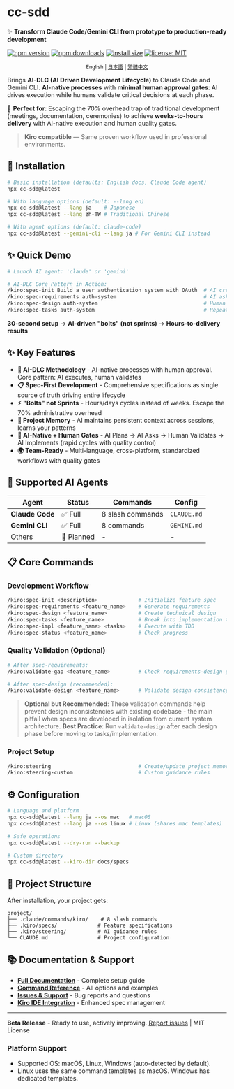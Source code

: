 # cc-sdd

✨ **Transform Claude Code/Gemini CLI from prototype to production-ready development**

<!-- npm badges -->
[![npm version](https://img.shields.io/npm/v/cc-sdd?logo=npm)](https://www.npmjs.com/package/cc-sdd?activeTab=readme)
[![npm downloads](https://img.shields.io/npm/dm/cc-sdd?logo=npm)](https://www.npmjs.com/package/cc-sdd)
[![install size](https://packagephobia.com/badge?p=cc-sdd)](https://packagephobia.com/result?p=cc-sdd)
[![license: MIT](https://img.shields.io/badge/license-MIT-green.svg)](LICENSE)

<div align="center"><sub>
English | <a href="https://github.com/gotalab/claude-code-spec/blob/main/tools/cc-sdd/README_ja.md">日本語</a> | <a href="https://github.com/gotalab/claude-code-spec/blob/main/tools/cc-sdd/README_zh-TW.md">繁體中文</a>
</sub></div>

Brings **AI-DLC (AI Driven Development Lifecycle)** to Claude Code and Gemini CLI. **AI-native processes** with **minimal human approval gates**: AI drives execution while humans validate critical decisions at each phase.

🎯 **Perfect for**: Escaping the 70% overhead trap of traditional development (meetings, documentation, ceremonies) to achieve **weeks-to-hours delivery** with AI-native execution and human quality gates.

> **Kiro compatible** — Same proven workflow used in professional environments.

## 🚀 Installation

```bash
# Basic installation (defaults: English docs, Claude Code agent)
npx cc-sdd@latest

# With language options (default: --lang en)
npx cc-sdd@latest --lang ja    # Japanese
npx cc-sdd@latest --lang zh-TW # Traditional Chinese

# With agent options (default: claude-code)
npx cc-sdd@latest --gemini-cli --lang ja # For Gemini CLI instead
```

## ✨ Quick Demo

```bash
# Launch AI agent: 'claude' or 'gemini'

# AI-DLC Core Pattern in Action:
/kiro:spec-init Build a user authentication system with OAuth  # AI creates plan
/kiro:spec-requirements auth-system                            # AI asks clarifying questions  
/kiro:spec-design auth-system                                  # Human validates, AI implements
/kiro:spec-tasks auth-system                                   # Repeat: Plan → Ask → Validate → Implement
```

**30-second setup** → **AI-driven "bolts" (not sprints)** → **Hours-to-delivery results**

## ✨ Key Features

- **🚀 AI-DLC Methodology** - AI-native processes with human approval. Core pattern: AI executes, human validates
- **📋 Spec-First Development** - Comprehensive specifications as single source of truth driving entire lifecycle
- **⚡ "Bolts" not Sprints** - Hours/days cycles instead of weeks. Escape the 70% administrative overhead
- **🧠 Project Memory** - AI maintains persistent context across sessions, learns your patterns  
- **🔄 AI-Native + Human Gates** - AI Plans → AI Asks → Human Validates → AI Implements (rapid cycles with quality control)
- **🌍 Team-Ready** - Multi-language, cross-platform, standardized workflows with quality gates

## 🤖 Supported AI Agents

| Agent | Status | Commands | Config |
|-------|--------|----------|--------|
| **Claude Code** | ✅ Full | 8 slash commands | `CLAUDE.md` |
| **Gemini CLI** | ✅ Full | 8 commands | `GEMINI.md` |
| Others | 📅 Planned | - | - |
 
## 📋 Core Commands

### Development Workflow
```bash
/kiro:spec-init <description>             # Initialize feature spec
/kiro:spec-requirements <feature_name>    # Generate requirements
/kiro:spec-design <feature_name>          # Create technical design  
/kiro:spec-tasks <feature_name>           # Break into implementation tasks
/kiro:spec-impl <feature_name> <tasks>    # Execute with TDD
/kiro:spec-status <feature_name>          # Check progress
```

### Quality Validation (Optional)
```bash
# After spec-requirements:
/kiro:validate-gap <feature_name>         # Check requirements-design gaps and system integration

# After spec-design (recommended):
/kiro:validate-design <feature_name>      # Validate design consistency with existing architecture
```

> **Optional but Recommended**: These validation commands help prevent design inconsistencies with existing codebase - the main pitfall when specs are developed in isolation from current system architecture. **Best Practice**: Run `validate-design` after each design phase before moving to tasks/implementation.

### Project Setup
```bash
/kiro:steering                            # Create/update project memory
/kiro:steering-custom                     # Custom guidance rules
```

## ⚙️ Configuration

```bash
# Language and platform
npx cc-sdd@latest --lang ja --os mac   # macOS
npx cc-sdd@latest --lang ja --os linux # Linux (shares mac templates)

# Safe operations  
npx cc-sdd@latest --dry-run --backup

# Custom directory
npx cc-sdd@latest --kiro-dir docs/specs
```

## 📁 Project Structure

After installation, your project gets:

```
project/
├── .claude/commands/kiro/    # 8 slash commands
├── .kiro/specs/             # Feature specifications
├── .kiro/steering/          # AI guidance rules
└── CLAUDE.md                # Project configuration
```

## 📚 Documentation & Support

- **[Full Documentation](https://github.com/gotalab/claude-code-spec/blob/main/README.md)** - Complete setup guide
- **[Command Reference](https://github.com/gotalab/claude-code-spec/docs)** - All options and examples  
- **[Issues & Support](https://github.com/gotalab/claude-code-spec/issues)** - Bug reports and questions
- **[Kiro IDE Integration](https://kiro.dev)** - Enhanced spec management

---

**Beta Release** - Ready to use, actively improving. [Report issues](https://github.com/gotalab/claude-code-spec/issues) | MIT License

### Platform Support
- Supported OS: macOS, Linux, Windows (auto-detected by default).
- Linux uses the same command templates as macOS. Windows has dedicated templates.
